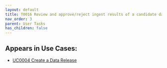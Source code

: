 ```yaml
---
layout: default
title: T0016 Review and approve/reject ingest results of a candidate data release
nav_order: 3
parent: User Tasks
has_children: false
---
```


## Appears in Use Cases:

-   [UC0004 Create a Data Release](../use-cases/uc0004-create-a-data-release.md)
